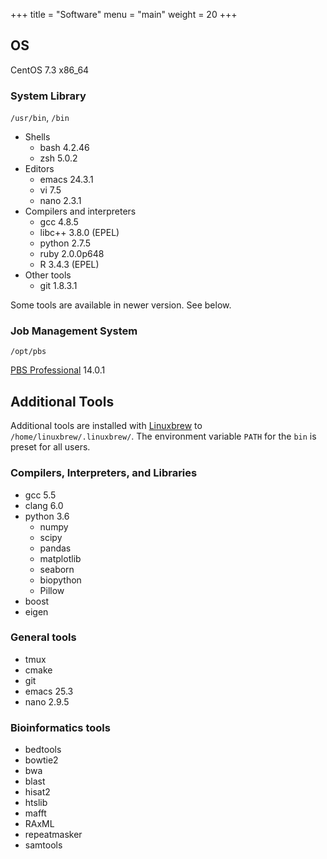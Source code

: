 +++
title = "Software"
menu = "main"
weight = 20
+++

## OS

CentOS 7.3 x86_64

### System Library

`/usr/bin`, `/bin`

- Shells
    - bash 4.2.46
    - zsh 5.0.2
- Editors
    - emacs 24.3.1
    - vi 7.5
    - nano 2.3.1
- Compilers and interpreters
    - gcc 4.8.5
    - libc++ 3.8.0 (EPEL)
    - python 2.7.5
    - ruby 2.0.0p648
    - R 3.4.3 (EPEL)
- Other tools
    - git 1.8.3.1

Some tools are available in newer version. See below.

### Job Management System

`/opt/pbs`

[PBS Professional](http://pbspro.org/) 14.0.1


## Additional Tools

Additional tools are installed with [Linuxbrew](http://linuxbrew.sh/)
to `/home/linuxbrew/.linuxbrew/`.
The environment variable `PATH` for the `bin` is preset for all users.

### Compilers, Interpreters, and Libraries

- gcc 5.5
- clang 6.0
- python 3.6
    - numpy
    - scipy
    - pandas
    - matplotlib
    - seaborn
    - biopython
    - Pillow
- boost
- eigen

### General tools

- tmux
- cmake
- git
- emacs 25.3
- nano 2.9.5

### Bioinformatics tools

- bedtools
- bowtie2
- bwa
- blast
- hisat2
- htslib
- mafft
- RAxML
- repeatmasker
- samtools
